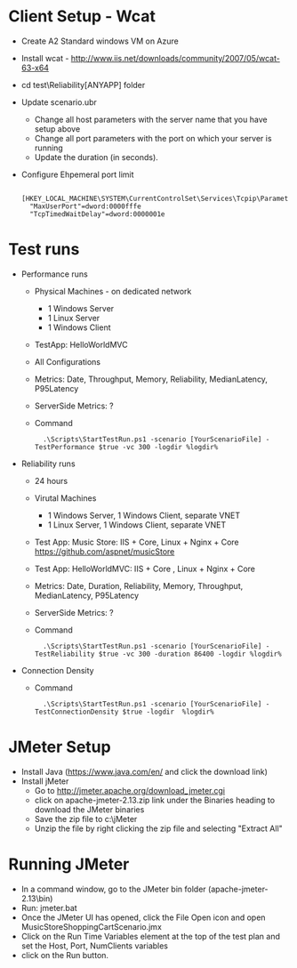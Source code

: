 # Client Setup - Wcat

- Create A2 Standard windows VM on Azure
- Install wcat - http://www.iis.net/downloads/community/2007/05/wcat-63-x64
- cd test\Reliability\[ANYAPP] folder   
- Update scenario.ubr 
    - Change all host parameters with the server name that you have setup above 
    - Change all port parameters with the port on which your server is running
    - Update the duration (in seconds).
    
- Configure Ehpemeral port limit

        [HKEY_LOCAL_MACHINE\SYSTEM\CurrentControlSet\Services\Tcpip\Parameters]
        "MaxUserPort"=dword:0000fffe
        "TcpTimedWaitDelay"=dword:0000001e     
        

# Test runs

- Performance runs 
    - Physical Machines - on dedicated network
        - 1 Windows Server
        - 1 Linux Server
        - 1 Windows Client
    - TestApp: HelloWorldMVC 
    - All Configurations
    - Metrics: Date, Throughput, Memory, Reliability, MedianLatency, P95Latency
    - ServerSide Metrics: ?
    - Command

            .\Scripts\StartTestRun.ps1 -scenario [YourScenarioFile] -TestPerformance $true -vc 300 -logdir %logdir%
- Reliability runs 
    - 24 hours 
    - Virutal Machines
        - 1 Windows Server, 1 Windows Client, separate VNET
        - 1 Linux Server, 1 Windows Client, separate VNET
    - Test App: Music Store: IIS + Core, Linux + Nginx + Core
            https://github.com/aspnet/musicStore
    - Test App: HelloWorldMVC: IIS + Core , Linux + Nginx + Core
    - Metrics: Date, Duration, Reliability, Memory, Throughput, MedianLatency, P95Latency
    - ServerSide Metrics: ?
    - Command
    
            .\Scripts\StartTestRun.ps1 -scenario [YourScenarioFile] -TestReliability $true -vc 300 -duration 86400 -logdir %logdir%
- Connection Density
    - Command

            .\Scripts\StartTestRun.ps1 -scenario [YourScenarioFile] -TestConnectionDensity $true -logdir  %logdir%


# JMeter Setup
- Install Java (https://www.java.com/en/ and click the download link)
- Install jMeter
    - Go to http://jmeter.apache.org/download_jmeter.cgi
    - click on apache-jmeter-2.13.zip link under the Binaries heading to download the JMeter binaries
    - Save the zip file to c:\jMeter
    - Unzip the file by right clicking the zip file and selecting "Extract All"
    
# Running JMeter
- In a command window, go to the JMeter bin folder (apache-jmeter-2.13\bin)
- Run:  jmeter.bat
- Once the JMeter UI has opened, click the File Open icon and open MusicStoreShoppingCartScenario.jmx
- Click on the Run Time Variables element at the top of the test plan and set the Host, Port, NumClients variables
- click on the Run button.
